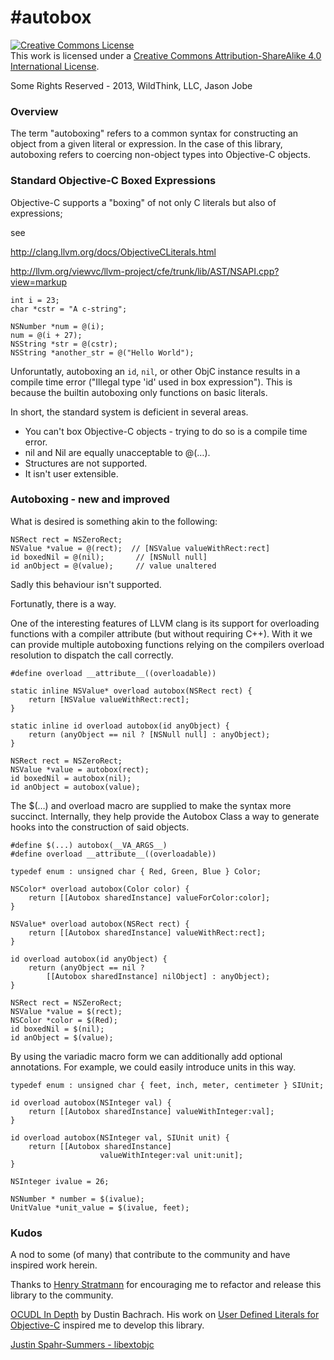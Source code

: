 #autobox
=======
<a rel="license" href="http://creativecommons.org/licenses/by-sa/4.0/"><img alt="Creative Commons License" style="border-width:0" src="http://i.creativecommons.org/l/by-sa/4.0/88x31.png" /></a><br />This work is licensed under a <a rel="license" href="http://creativecommons.org/licenses/by-sa/4.0/">Creative Commons Attribution-ShareAlike 4.0 International License</a>.

Some Rights Reserved - 2013, WildThink, LLC, Jason Jobe

### Overview
The term "autoboxing" refers to a common syntax for constructing an object from a given literal or expression.  In the case of this library, autoboxing refers to coercing non-object types into Objective-C objects.

### Standard Objective-C Boxed Expressions
Objective-C supports a "boxing" of not only C literals but also of expressions;

see

<http://clang.llvm.org/docs/ObjectiveCLiterals.html>

<http://llvm.org/viewvc/llvm-project/cfe/trunk/lib/AST/NSAPI.cpp?view=markup>

	int i = 23;
	char *cstr = "A c-string";
	
	NSNumber *num = @(i);
	num = @(i + 27);
	NSString *str = @(cstr);
	NSString *another_str = @("Hello World");

Unforuntatly, autoboxing an `id`, `nil`, or other ObjC instance results in a compile time error ("Illegal type 'id' used in box expression"). This is because the builtin autoboxing only functions on basic literals.

In short, the standard system is deficient in several areas.

* You can't box Objective-C objects - trying to do so is a compile time error.
* nil and Nil are equally unacceptable to @(…).
* Structures are not supported.
* It isn't user extensible.


### Autoboxing - new and improved
What is desired is something akin to the following:

	NSRect rect = NSZeroRect;
	NSValue *value = @(rect);  // [NSValue valueWithRect:rect]
	id boxedNil = @(nil);		// [NSNull null]
	id anObject = @(value);		// value unaltered

Sadly this behaviour isn't supported.

Fortunatly, there is a way.

One of the interesting features of LLVM clang is its support for overloading functions with a compiler attribute (but without requiring C++). With it we can provide multiple autoboxing functions relying on the compilers overload resolution to dispatch the call correctly.

	#define overload __attribute__((overloadable))
	
	static inline NSValue* overload autobox(NSRect rect) { 
		return [NSValue valueWithRect:rect];
	}

	static inline id overload autobox(id anyObject) {
		return (anyObject == nil ? [NSNull null] : anyObject);
	}

	NSRect rect = NSZeroRect;
	NSValue *value = autobox(rect);
	id boxedNil = autobox(nil);
	id anObject = autobox(value);

The $(…) and overload macro are supplied to make the syntax more succinct.  Internally, they help provide the Autobox Class a way to generate hooks into the construction of said objects.
	
	#define $(...) autobox(__VA_ARGS__)
	#define overload __attribute__((overloadable))
	
	typedef enum : unsigned char { Red, Green, Blue } Color;

	NSColor* overload autobox(Color color) { 
		return [[Autobox sharedInstance] valueForColor:color];
	}

	NSValue* overload autobox(NSRect rect) { 
		return [[Autobox sharedInstance] valueWithRect:rect];
	}

	id overload autobox(id anyObject) {
		return (anyObject == nil ?
			[[Autobox sharedInstance] nilObject] : anyObject);
	}

	NSRect rect = NSZeroRect;
	NSValue *value = $(rect);
	NSColor *color = $(Red);
	id boxedNil = $(nil);
	id anObject = $(value);


By using the variadic macro form we can additionally add optional annotations. For example, we could easily introduce units in this way.

	typedef enum : unsigned char { feet, inch, meter, centimeter } SIUnit;

	id overload autobox(NSInteger val) { 
		return [[Autobox sharedInstance] valueWithInteger:val];
	}

	id overload autobox(NSInteger val, SIUnit unit) { 
		return [[Autobox sharedInstance]
						valueWithInteger:val unit:unit];
	}

	NSInteger ivalue = 26;
	
	NSNumber * number = $(ivalue);
	UnitValue *unit_value = $(ivalue, feet);

### Kudos
A nod to some (of many) that contribute to the community and have inspired work herein.

Thanks to [Henry Stratmann](https://github.com/zippers) for encouraging me to refactor and release this library to the community.

[OCUDL In Depth](http://www.dbachrach.com/posts/ocudl-in-depth/) by Dustin Bachrach.  His work on [User Defined Literals for Objective-C](https://github.com/dbachrach/OCUDL) inspired me to develop this library. 

[Justin Spahr-Summers - libextobjc](https://github.com/jspahrsummers/libextobjc)



